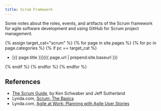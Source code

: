 ```yaml
---
title: Scrum Framework
---
```


Some notes about the roles, events, and artifacts of the Scrum framework for agile software development and using GitHub for Scrum project management.

{% assign target_cat="scrum" %}
{% for page in site.pages %}
{% for pc in page.categories %}
{% if pc == target_cat %}

- [{{ page.title }}]({{ page.url | prepend:site.baseurl  }})

{% endif %} <!-- cat-match-p -->
{% endfor %} <!-- page categories -->
{% endfor %} <!-- page -->

## References

- [The Scrum Guide](http://scrumguides.org/docs/scrumguide/v2016/2016-Scrum-Guide-US.pdf), by Ken Schwaber and Jeff Sutherland
- Lynda.com, [Scrum: The Basics](https://www.lynda.com/Business-Skills-tutorials/Scrum-Basics/550619-2.html)
- Lynda.com, [Agile at Work: Planning with Agile User Stories](https://www.lynda.com/Business-Skills-tutorials/Welcome/175074/387206-4.html)

